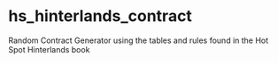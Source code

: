 # hs_hinterlands_contract
Random Contract Generator using the tables and rules found in the Hot Spot Hinterlands book
